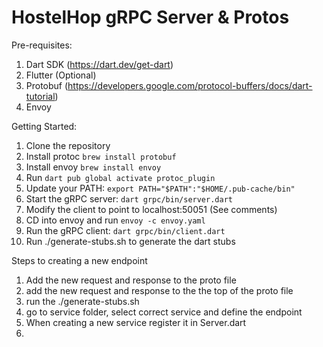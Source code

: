 # HostelHop gRPC Server & Protos

Pre-requisites:

1. Dart SDK (<https://dart.dev/get-dart>)
2. Flutter (Optional)
3. Protobuf (<https://developers.google.com/protocol-buffers/docs/dart-tutorial>)
4. Envoy

Getting Started:

1. Clone the repository
2. Install protoc `brew install protobuf`
3. Install envoy `brew install envoy`
4. Run `dart pub global activate protoc_plugin`
5. Update your PATH: `export PATH="$PATH":"$HOME/.pub-cache/bin"`
6. Start the gRPC server: `dart grpc/bin/server.dart`
7. Modify the client to point to localhost:50051 (See comments)
8. CD into envoy and run `envoy -c envoy.yaml`
9. Run the gRPC client: `dart grpc/bin/client.dart`
10. Run ./generate-stubs.sh to generate the dart stubs



Steps to creating a new endpoint

1. Add the new request and response to the proto file
2. add the new request and response to the the top of the proto file
3. run the ./generate-stubs.sh 
4. go to service folder, select correct service and define the endpoint
5. When creating a new service register it in Server.dart
6.